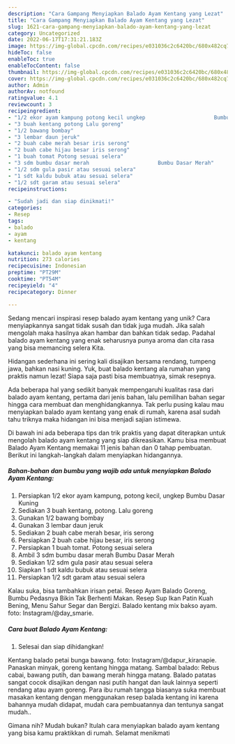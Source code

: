 ```yaml
---
description: "Cara Gampang Menyiapkan Balado Ayam Kentang yang Lezat"
title: "Cara Gampang Menyiapkan Balado Ayam Kentang yang Lezat"
slug: 1621-cara-gampang-menyiapkan-balado-ayam-kentang-yang-lezat
category: Uncategorized
date: 2022-06-17T17:31:21.183Z
image: https://img-global.cpcdn.com/recipes/e031036c2c6420bc/680x482cq70/balado-ayam-kentang-foto-resep-utama.jpg
hideToc: false
enableToc: true
enableTocContent: false
thumbnail: https://img-global.cpcdn.com/recipes/e031036c2c6420bc/680x482cq70/balado-ayam-kentang-foto-resep-utama.jpg
cover: https://img-global.cpcdn.com/recipes/e031036c2c6420bc/680x482cq70/balado-ayam-kentang-foto-resep-utama.jpg
author: Admin
authorAv: notfound
ratingvalue: 4.1
reviewcount: 3
recipeingredient:
- "1/2 ekor ayam kampung potong kecil ungkep                      Bumbu Dasar Kuning"
- "3 buah kentang potong Lalu goreng"
- "1/2 bawang bombay"
- "3 lembar daun jeruk"
- "2 buah cabe merah besar iris serong"
- "2 buah cabe hijau besar iris serong"
- "1 buah tomat Potong sesuai selera"
- "3 sdm bumbu dasar merah                      Bumbu Dasar Merah"
- "1/2 sdm gula pasir atau sesuai selera"
- "1 sdt kaldu bubuk atau sesuai selera"
- "1/2 sdt garam atau sesuai selera"
recipeinstructions:

- "Sudah jadi dan siap dinikmati!"
categories:
- Resep
tags:
- balado
- ayam
- kentang

katakunci: balado ayam kentang 
nutrition: 273 calories
recipecuisine: Indonesian
preptime: "PT29M"
cooktime: "PT54M"
recipeyield: "4"
recipecategory: Dinner

---
```





Sedang mencari inspirasi resep balado ayam kentang yang unik? Cara menyiapkannya sangat tidak susah dan tidak juga mudah. Jika salah mengolah maka hasilnya akan hambar dan bahkan tidak sedap. Padahal balado ayam kentang yang enak seharusnya punya aroma dan cita rasa yang bisa memancing selera Kita.





Hidangan sederhana ini sering kali disajikan bersama rendang, tumpeng jawa, bahkan nasi kuning. Yuk, buat balado kentang ala rumahan yang praktis namun lezat! Siapa saja pasti bisa membuatnya, simak resepnya.

Ada beberapa hal yang sedikit banyak mempengaruhi kualitas rasa dari balado ayam kentang, pertama dari jenis bahan, lalu pemilihan bahan segar hingga cara membuat dan menghidangkannya. Tak perlu pusing kalau mau menyiapkan balado ayam kentang yang enak di rumah, karena asal sudah tahu triknya maka hidangan ini bisa menjadi sajian istimewa.






Di bawah ini ada beberapa tips dan trik praktis yang dapat diterapkan untuk mengolah balado ayam kentang yang siap dikreasikan. Kamu bisa membuat Balado Ayam Kentang memakai 11 jenis bahan dan 0 tahap pembuatan. Berikut ini langkah-langkah dalam menyiapkan hidangannya.

<!--inarticleads1-->

##### Bahan-bahan dan bumbu yang wajib ada untuk menyiapkan Balado Ayam Kentang:

1. Persiapkan 1/2 ekor ayam kampung, potong kecil, ungkep                      Bumbu Dasar Kuning
1. Sediakan 3 buah kentang, potong. Lalu goreng
1. Gunakan 1/2 bawang bombay
1. Gunakan 3 lembar daun jeruk
1. Sediakan 2 buah cabe merah besar, iris serong
1. Persiapkan 2 buah cabe hijau besar, iris serong
1. Persiapkan 1 buah tomat. Potong sesuai selera
1. Ambil 3 sdm bumbu dasar merah                      Bumbu Dasar Merah
1. Sediakan 1/2 sdm gula pasir atau sesuai selera
1. Siapkan 1 sdt kaldu bubuk atau sesuai selera
1. Persiapkan 1/2 sdt garam atau sesuai selera


Kalau suka, bisa tambahkan irisan petai. Resep Ayam Balado Goreng, Bumbu Pedasnya Bikin Tak Berhenti Makan. Resep Sup Ikan Patin Kuah Bening, Menu Sahur Segar dan Bergizi. Balado kentang mix bakso ayam. foto: Instagram/@day_smarie. 

<!--inarticleads2-->

##### Cara buat Balado Ayam Kentang:


1. Selesai dan siap dihidangkan!

Kentang balado petai bunga bawang. foto: Instagram/@dapur_kiranapie. Panaskan minyak, goreng kentang hingga matang. Sambal balado: Rebus cabai, bawang putih, dan bawang merah hingga matang. Balado patatas sangat cocok disajikan dengan nasi putih hangat dan lauk lainnya seperti rendang atau ayam goreng. Para ibu rumah tangga biasanya suka membuat masakan kentang dengan menggunakan resep balada kentang ini karena bahannya mudah didapat, mudah cara pembuatannya dan tentunya sangat mudah.. 

Gimana nih? Mudah bukan? Itulah cara menyiapkan balado ayam kentang yang bisa kamu praktikkan di rumah. Selamat menikmati

